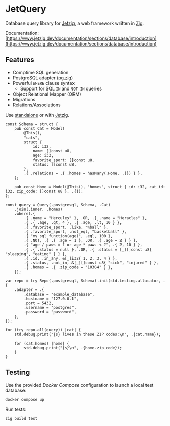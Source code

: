 # JetQuery

Database query library for [Jetzig](https://github.com/jetzig-framework/jetzig), a web framework written in [Zig](https://ziglang.org/).

Documentation: [https://www.jetzig.dev/documentation/sections/database/introduction](https://www.jetzig.dev/documentation/sections/database/introduction)

## Features

* Comptime SQL generation
* PostgreSQL adapter ([pg.zig](https://github.com/karlseguin/pg.zig))
* Powerful `WHERE` clause syntax
  * Support for SQL `IN` and `NOT IN` queries
* Object Relational Mapper (ORM)
* Migrations
* Relations/Associations

Use [standalone](https://www.jetzig.dev/documentation/sections/database/standalone_usage) or with [Jetzig](https://www.jetzig.dev/).

```zig
const Schema = struct {
    pub const Cat = Model(
        @This(),
        "cats",
        struct {
            id: i32,
            name: []const u8,
            age: i32,
            favorite_sport: []const u8,
            status: []const u8,
        },
        .{ .relations = .{ .homes = hasMany(.Home, .{}) } },
    );

    pub const Home = Model(@This(), "homes", struct { id: i32, cat_id: i32, zip_code: []const u8 }, .{});
};

const query = Query(.postgresql, Schema, .Cat)
    .join(.inner, .homes)
    .where(.{
        .{ .name = "Hercules" }, .OR, .{ .name = "Heracles" },
        .{ .{ .age, .gt, 4 }, .{ .age, .lt, 10 } },
        .{ .favorite_sport, .like, "%ball" },
        .{ .favorite_sport, .not_eql, "basketball" },
        .{ "my_sql_function(age)", .eql, 100 },
        .{ .NOT, .{ .{ .age = 1 }, .OR, .{ .age = 2 } } },
        .{ "age / paws = ? or age * paws < ?", .{ 2, 10 } },
        .{ .{ .status = null }, .OR, .{ .status = [_][]const u8{ "sleeping", "eating" } } },
        .{ .id, .in_any, &[_]i32{ 1, 2, 3, 4 } },
        .{ .status, .not_in, &[_][]const u8{ "sick", "injured" } },
        .{ .homes = .{ .zip_code = "10304" } },
    });

var repo = try Repo(.postgresql, Schema).init(std.testing.allocator, .{
    .adapter = .{
        .database = "example_database",
        .hostname = "127.0.0.1",
        .port = 5432,
        .username = "postgres",
        .password = "password",
    },
});

for (try repo.all(query)) |cat| {
    std.debug.print("{s} lives in these ZIP codes:\n", .{cat.name});

    for (cat.homes) |home| {
        std.debug.print("{s}\n", .{home.zip_code});
    }
}
```

## Testing

Use the provided _Docker Compose_ configuration to launch a local test database:

```console
docker compose up
```

Run tests:

```console
zig build test
```
